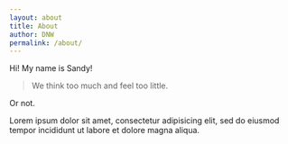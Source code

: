 ```yaml
---
layout: about
title: About
author: DNW
permalink: /about/
---
```


Hi! My name is Sandy!

> We think too much and feel too little.

Or not. 

Lorem ipsum dolor sit amet, consectetur adipisicing elit, sed do eiusmod
tempor incididunt ut labore et dolore magna aliqua.
